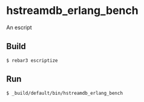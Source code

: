 hstreamdb_erlang_bench
=====

An escript

Build
-----

    $ rebar3 escriptize

Run
---

    $ _build/default/bin/hstreamdb_erlang_bench

